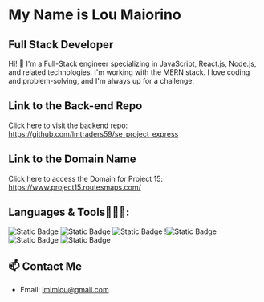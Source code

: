 # My Name is Lou Maiorino

## Full Stack Developer
Hi! 👋 I'm a Full-Stack engineer specializing in JavaScript, React.js, Node.js, and related technologies. I'm working with the MERN stack. I love coding and problem-solving, and I'm always up for a challenge.

## Link to the Back-end Repo

Click here to visit the backend repo: https://github.com/lmtraders59/se_project_express

## Link to the Domain Name

Click here to access the Domain for Project 15: https://www.project15.routesmaps.com/

## Languages & Tools🧑🏼‍💻:

![Static Badge](https://img.shields.io/badge/HTML5-red?style=for-the-badge&logo=html5&logoColor=white&label=%20) ![Static Badge](https://img.shields.io/badge/css3-blue?style=for-the-badge&logo=%20css&logoColor=white&label=%20) ![Static Badge](https://img.shields.io/badge/javascript-black?style=for-the-badge&logo=javascript&logoColor=yellow&label=%20) !![Static Badge](https://img.shields.io/badge/react-black?style=for-the-badge&logo=react&logoColor=light%20blue&label=%20) ![Static Badge](https://img.shields.io/badge/react%20hook%20form-pink?style=for-the-badge&logo=react%20hook%20form&logoColor=black&label=%20) ![Static Badge](https://img.shields.io/badge/node.js-light%20green?style=for-the-badge&logo=node.js&logoColor=white&label=%20)







  

 



## 📫 Contact Me
- Email: lmlmlou@gmail.com
